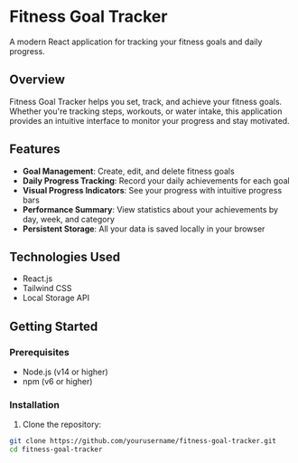# Fitness Goal Tracker

A modern React application for tracking your fitness goals and daily progress.

## Overview

Fitness Goal Tracker helps you set, track, and achieve your fitness goals. Whether you're tracking steps, workouts, or water intake, this application provides an intuitive interface to monitor your progress and stay motivated.

## Features

- **Goal Management**: Create, edit, and delete fitness goals
- **Daily Progress Tracking**: Record your daily achievements for each goal
- **Visual Progress Indicators**: See your progress with intuitive progress bars
- **Performance Summary**: View statistics about your achievements by day, week, and category
- **Persistent Storage**: All your data is saved locally in your browser

## Technologies Used

- React.js
- Tailwind CSS
- Local Storage API

## Getting Started

### Prerequisites

- Node.js (v14 or higher)
- npm (v6 or higher)

### Installation

1. Clone the repository:
```bash
git clone https://github.com/yourusername/fitness-goal-tracker.git
cd fitness-goal-tracker
```
